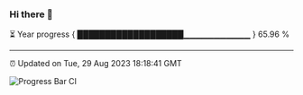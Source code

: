 ### Hi there 👋

⏳ Year progress { ███████████████████▁▁▁▁▁▁▁▁▁▁▁ } 65.96 %

---

⏰ Updated on Tue, 29 Aug 2023 18:18:41 GMT

![Progress Bar CI](https://github.com/liununu/liununu/workflows/Progress%20Bar%20CI/badge.svg)
